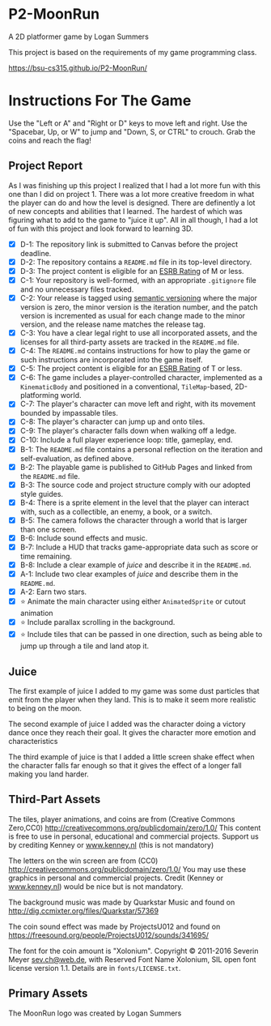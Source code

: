 # P2-MoonRun
A 2D platformer game by Logan Summers

This project is based on the requirements of my game programming class.

https://bsu-cs315.github.io/P2-MoonRun/

# Instructions For The Game
Use the "Left or A" and "Right or D" keys to move left and right. Use the "Spacebar, Up, or W" to jump and "Down, S, or CTRL" to crouch. Grab the coins and reach the flag!

## Project Report
As I was finishing up this project I realized that I had a lot more fun with this one than I did on project 1. There was a lot more creative freedom in what the player can do and how the level is designed. There are definently a lot of new concepts and abilities that I learned. The hardest of which was figuring what to add to the game to "juice it up". All in all though, I had a lot of fun with this project and look forward to learning 3D.

- [X] D-1: The repository link is submitted to Canvas before the project deadline.
- [X] D-2: The repository contains a <code>README.md</code> file in its top-level directory.
- [X] D-3: The project content is eligible for an <a href="https://www.esrb.org/ratings-guide/">ESRB Rating</a> of M or less.
- [X] C-1: Your repository is well-formed, with an appropriate <code>.gitignore</code> file and no unnecessary files tracked.
- [X] C-2: Your release is tagged using <a href="https://semver.org/">semantic versioning</a> where the major version is zero, the minor version is the iteration number, and the patch version is incremented as usual for each change made to the minor version, and the release name matches the release tag.
- [X] C-3: You have a clear legal right to use all incorporated assets, and the licenses for all third-party assets are tracked in the <code>README.md</code> file.
- [X] C-4: The <code>README.md</code> contains instructions for how to play the game or such instructions are incorporated into the game itself.
- [X] C-5: The project content is eligible for an <a href="https://www.esrb.org/ratings-guide/">ESRB Rating</a> of T or less.
- [X] C-6: The game includes a player-controlled character, implemented as a <code>KinematicBody</code> and positioned in a conventional, <code>TileMap</code>-based, 2D-platforming world.
- [X] C-7: The player's character can move left and right, with its movement bounded by impassable tiles.
- [X] C-8: The player's character can jump up and onto tiles.
- [X] C-9: The player's character falls down when walking off a ledge.
- [X] C-10: Include a full player experience loop: title, gameplay, end.
- [X] B-1: The <code>README.md</code> file contains a personal reflection on the iteration and self-evaluation, as defined above.
- [X] B-2: The playable game is published to GitHub Pages and linked from the <code>README.md</code> file.
- [X] B-3: The source code and project structure comply with our adopted style guides.
- [X] B-4: There is a sprite element in the level that the player can interact with, such as a collectible, an enemy, a book, or a switch.
- [X] B-5: The camera follows the character through a world that is larger than one screen.
- [X] B-6: Include sound effects and music.
- [X] B-7: Include a HUD that tracks game-appropriate data such as score or time remaining.
- [X] B-8: Include a clear example of <em>juice</em> and describe it in the <code>README.md</code>.
- [X] A-1: Include two clear examples of <em>juice</em> and describe them in the <code>README.md</code>.
- [X] A-2: Earn two stars.
- [X] ⭐ Animate the main character using either <code>AnimatedSprite</code> or cutout animation
- [X] ⭐ Include parallax scrolling in the background.
- [X] ⭐ Include tiles that can be passed in one direction, such as being able to jump up through a tile and land atop it.

## Juice
The first example of juice I added to my game was some dust particles that emit from the player when they land. This is to make it seem more realistic to being on the moon. 

The second example of juice I added was the character doing a victory dance once they reach their goal. It gives the character more emotion and characteristics

The third example of juice is that I added a little screen shake effect when the character falls far enough so that it gives the effect of a longer fall making you land harder.

## Third-Part Assets
The tiles, player animations, and coins are from (Creative Commons Zero,CC0) http://creativecommons.org/publicdomain/zero/1.0/ This content is free to use in personal, educational and commercial projects. Support us by crediting Kenney or www.kenney.nl (this is not mandatory)

The letters on the win screen are from (CC0) http://creativecommons.org/publicdomain/zero/1.0/ You may use these graphics in personal and commercial projects. Credit (Kenney or www.kenney.nl) would be nice but is not mandatory.

The background music was made by Quarkstar Music and found on http://dig.ccmixter.org/files/Quarkstar/57369

The coin sound effect was made by ProjectsU012 and found on https://freesound.org/people/ProjectsU012/sounds/341695/

The font for the coin amount is "Xolonium". Copyright &copy; 2011-2016 Severin Meyer <sev.ch@web.de>, with Reserved Font Name Xolonium, SIL open font license version 1.1. Details are in `fonts/LICENSE.txt`.

## Primary Assets
The MoonRun logo was created by Logan Summers